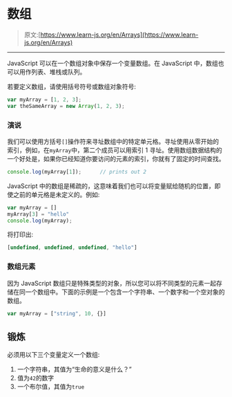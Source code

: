 # 数组

> 原文:[https://www.learn-js.org/en/Arrays](https://www.learn-js.org/en/Arrays)

* * *

JavaScript 可以在一个数组对象中保存一个变量数组。在 JavaScript 中，数组也可以用作列表、堆栈或队列。

若要定义数组，请使用括号符号或数组对象符号:

```js
var myArray = [1, 2, 3];
var theSameArray = new Array(1, 2, 3); 
```

### 演说

我们可以使用方括号`[]`操作符来寻址数组中的特定单元格。寻址使用从零开始的索引，例如，在`myArray`中，第二个成员可以用索引 1 寻址。使用数组数据结构的一个好处是，如果你已经知道你要访问的元素的索引，你就有了固定的时间查找。

```js
console.log(myArray[1]);      // prints out 2 
```

JavaScript 中的数组是稀疏的，这意味着我们也可以将变量赋给随机的位置，即使之前的单元格是未定义的。例如:

```js
var myArray = []
myArray[3] = "hello"
console.log(myArray); 
```

将打印出:

```js
[undefined, undefined, undefined, "hello"] 
```

### 数组元素

因为 JavaScript 数组只是特殊类型的对象，所以您可以将不同类型的元素一起存储在同一个数组中。下面的示例是一个包含一个字符串、一个数字和一个空对象的数组。

```js
var myArray = ["string", 10, {}] 
```

## 锻炼

必须用以下三个变量定义一个数组:

1.  一个字符串，其值为“生命的意义是什么？”
2.  值为`42`的数字
3.  一个布尔值，其值为`true`